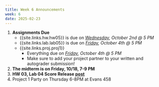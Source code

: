 ```yaml
---
title: Week 6 Announcements
week: 6
date: 2025-02-23
---
```


1. **Assignments Due**
    * {{site.links.hw.hw05}} is due on *<u>Wednesday</u>, October 2nd @ 5 PM*
    * {{site.links.lab.lab05}} is due on *<u>Friday</u>, October 4th @ 5 PM*
    * {{site.links.proj.proj1}}
        * Everything due on *<u>Friday</u>, October 4th @ 5 PM*
        * Make sure to add your project partner to your written and autograder submission!
2. **The midterm is on Friday, 10/18, 7-9 PM**
3. **HW 03, Lab 04 Score Release [post](https://edstem.org/us/courses/64093/discussion/5365271)**
4. Project 1 Party on Thursday 6-8PM at Evans 458
